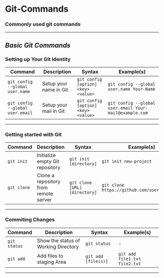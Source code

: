 # Git-Commands
### Commonly used git commands
---
## *Basic Git Commands*


### Setting up Your Git Identity
| Command           | Description                               | Syntax                                      | Example(s)                                            |
| ----------------- | ----------------------------------------- | ------------------------------------------- | ----------------------------------------------------- |
| `git config --global user.name`        | Setup your name in Git       | `git config [option] <key> <value>`                    | `git config --global user.name Your-Name`                                 |
| `git config --global user.email`        | Setup your mail in Git       | `git config [option] <key> <value>`                    | `git config --global user.email Your-mail@example.com`                                 |

---

### Getting started with Git
| Command           | Description                               | Syntax                                      | Example(s)                                            |
| ----------------- | ----------------------------------------- | ------------------------------------------- | ----------------------------------------------------- |
| `git init`        | Initialize empty Git repository    | `git init [directory]`                    | `git init new-project`                                 |
| `git clone`        | Clone a repository from remote server      | `git clone [URL] [directory]`                    | `git clone https://github.com/user/repo.git`                                 |

---

### Commiting Changes
| Command           | Description                               | Syntax                                      | Example(s)                                            |
| ----------------- | ----------------------------------------- | ------------------------------------------- | ----------------------------------------------------- |
| `git status`        | Show the status of Working Directory    | `git status`                    | -                                |
| `git add`        | Add files to staging Area      | `git add [file(s)]`                    | `git add file1.txt file2.txt`                                 |

---
